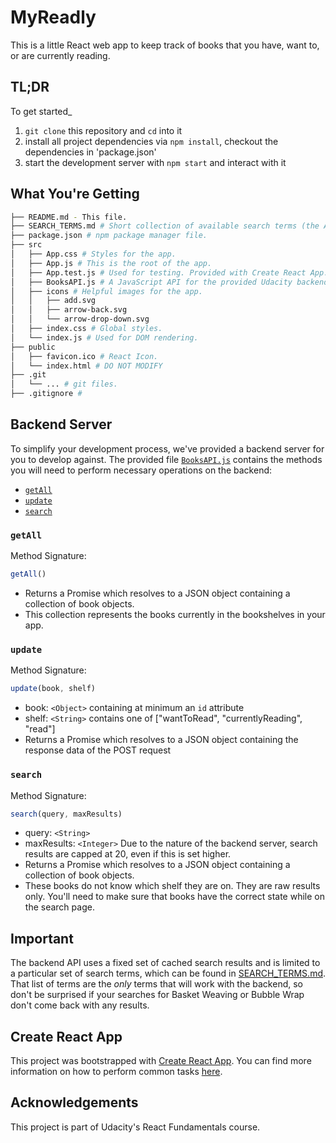 # MyReadly

This is a little React web app to keep track of books that you have, want to, or are currently reading.

## TL;DR

To get started_

1. `git clone` this repository and `cd` into it
1. install all project dependencies via `npm install`, checkout the dependencies in 'package.json'
2. start the development server with `npm start` and interact with it

## What You're Getting
```bash
├── README.md - This file.
├── SEARCH_TERMS.md # Short collection of available search terms (the API is just for demonstration purposes).
├── package.json # npm package manager file.
├── src
│   ├── App.css # Styles for the app.
│   ├── App.js # This is the root of the app.
│   ├── App.test.js # Used for testing. Provided with Create React App. Testing is encouraged, but not implemented
│   ├── BooksAPI.js # A JavaScript API for the provided Udacity backend. Instructions for API usage are below.
│   ├── icons # Helpful images for the app.
│   │   ├── add.svg
│   │   ├── arrow-back.svg
│   │   └── arrow-drop-down.svg
│   ├── index.css # Global styles.
│   └── index.js # Used for DOM rendering.
├── public
│   ├── favicon.ico # React Icon.
│   └── index.html # DO NOT MODIFY
├── .git
│   └── ... # git files.
├── .gitignore #
```

## Backend Server

To simplify your development process, we've provided a backend server for you to develop against. The provided file [`BooksAPI.js`](src/BooksAPI.js) contains the methods you will need to perform necessary operations on the backend:

* [`getAll`](#getall)
* [`update`](#update)
* [`search`](#search)

### `getAll`

Method Signature:

```js
getAll()
```

* Returns a Promise which resolves to a JSON object containing a collection of book objects.
* This collection represents the books currently in the bookshelves in your app.

### `update`

Method Signature:

```js
update(book, shelf)
```

* book: `<Object>` containing at minimum an `id` attribute
* shelf: `<String>` contains one of ["wantToRead", "currentlyReading", "read"]  
* Returns a Promise which resolves to a JSON object containing the response data of the POST request

### `search`

Method Signature:

```js
search(query, maxResults)
```

* query: `<String>`
* maxResults: `<Integer>` Due to the nature of the backend server, search results are capped at 20, even if this is set higher.
* Returns a Promise which resolves to a JSON object containing a collection of book objects.
* These books do not know which shelf they are on. They are raw results only. You'll need to make sure that books have the correct state while on the search page.

## Important
The backend API uses a fixed set of cached search results and is limited to a particular set of search terms, which can be found in [SEARCH_TERMS.md](SEARCH_TERMS.md). That list of terms are the _only_ terms that will work with the backend, so don't be surprised if your searches for Basket Weaving or Bubble Wrap don't come back with any results.
 
## Create React App

This project was bootstrapped with [Create React App](https://github.com/facebookincubator/create-react-app). You can find more information on how to perform common tasks [here](https://github.com/facebookincubator/create-react-app/blob/master/packages/react-scripts/template/README.md).

## Acknowledgements
This project is part of Udacity's React Fundamentals course.